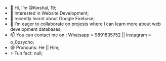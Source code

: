 - 👋 Hi, I’m @Kwshal, 19;
- 👀 Interested in Website Development;
- 🌱 recently learnt about Google Firebase;
- 💞️ I’m eager to collaborate on projests where I can learn more about web development databases;
- 📫 You can contact me on : Whatsapp = 9891835752 || Instagram = o_0psycho;
- 😄 Pronouns: He || Him;
- ⚡ Fun fact: null;

<!---
Kwshal/Kwshal is a ✨ special ✨ repository because its `README.md` (this file) appears on your GitHub profile.
You can click the Preview link to take a look at your changes.
--->
